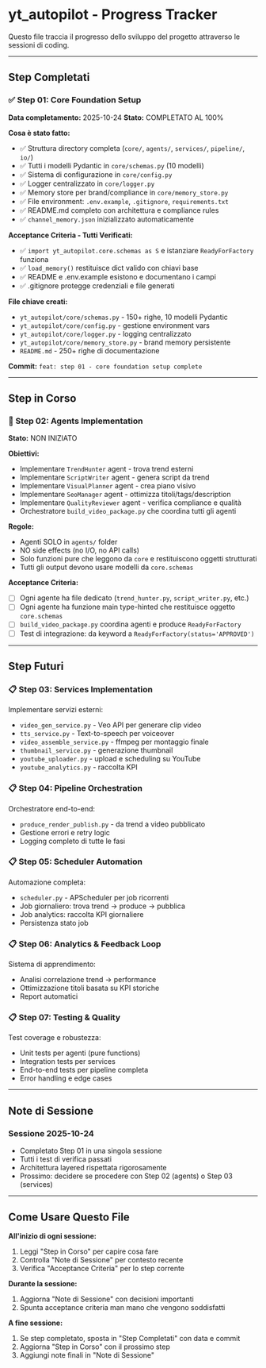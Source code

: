 # yt_autopilot - Progress Tracker

Questo file traccia il progresso dello sviluppo del progetto attraverso le sessioni di coding.

---

## Step Completati

### ✅ Step 01: Core Foundation Setup
**Data completamento:** 2025-10-24
**Stato:** COMPLETATO AL 100%

**Cosa è stato fatto:**
- ✅ Struttura directory completa (`core/`, `agents/`, `services/`, `pipeline/`, `io/`)
- ✅ Tutti i modelli Pydantic in `core/schemas.py` (10 modelli)
- ✅ Sistema di configurazione in `core/config.py`
- ✅ Logger centralizzato in `core/logger.py`
- ✅ Memory store per brand/compliance in `core/memory_store.py`
- ✅ File environment: `.env.example`, `.gitignore`, `requirements.txt`
- ✅ README.md completo con architettura e compliance rules
- ✅ `channel_memory.json` inizializzato automaticamente

**Acceptance Criteria - Tutti Verificati:**
- ✅ `import yt_autopilot.core.schemas as S` e istanziare `ReadyForFactory` funziona
- ✅ `load_memory()` restituisce dict valido con chiavi base
- ✅ README e .env.example esistono e documentano i campi
- ✅ .gitignore protegge credenziali e file generati

**File chiave creati:**
- `yt_autopilot/core/schemas.py` - 150+ righe, 10 modelli Pydantic
- `yt_autopilot/core/config.py` - gestione environment vars
- `yt_autopilot/core/logger.py` - logging centralizzato
- `yt_autopilot/core/memory_store.py` - brand memory persistente
- `README.md` - 250+ righe di documentazione

**Commit:** `feat: step 01 - core foundation setup complete`

---

## Step in Corso

### 🔄 Step 02: Agents Implementation
**Stato:** NON INIZIATO

**Obiettivi:**
- Implementare `TrendHunter` agent - trova trend esterni
- Implementare `ScriptWriter` agent - genera script da trend
- Implementare `VisualPlanner` agent - crea piano visivo
- Implementare `SeoManager` agent - ottimizza titoli/tags/description
- Implementare `QualityReviewer` agent - verifica compliance e qualità
- Orchestratore `build_video_package.py` che coordina tutti gli agenti

**Regole:**
- Agenti SOLO in `agents/` folder
- NO side effects (no I/O, no API calls)
- Solo funzioni pure che leggono da `core` e restituiscono oggetti strutturati
- Tutti gli output devono usare modelli da `core.schemas`

**Acceptance Criteria:**
- [ ] Ogni agente ha file dedicato (`trend_hunter.py`, `script_writer.py`, etc.)
- [ ] Ogni agente ha funzione main type-hinted che restituisce oggetto `core.schemas`
- [ ] `build_video_package.py` coordina agenti e produce `ReadyForFactory`
- [ ] Test di integrazione: da keyword a `ReadyForFactory(status='APPROVED')`

---

## Step Futuri

### 📋 Step 03: Services Implementation
Implementare servizi esterni:
- `video_gen_service.py` - Veo API per generare clip video
- `tts_service.py` - Text-to-speech per voiceover
- `video_assemble_service.py` - ffmpeg per montaggio finale
- `thumbnail_service.py` - generazione thumbnail
- `youtube_uploader.py` - upload e scheduling su YouTube
- `youtube_analytics.py` - raccolta KPI

### 📋 Step 04: Pipeline Orchestration
Orchestratore end-to-end:
- `produce_render_publish.py` - da trend a video pubblicato
- Gestione errori e retry logic
- Logging completo di tutte le fasi

### 📋 Step 05: Scheduler Automation
Automazione completa:
- `scheduler.py` - APScheduler per job ricorrenti
- Job giornaliero: trova trend → produce → pubblica
- Job analytics: raccolta KPI giornaliere
- Persistenza stato job

### 📋 Step 06: Analytics & Feedback Loop
Sistema di apprendimento:
- Analisi correlazione trend → performance
- Ottimizzazione titoli basata su KPI storiche
- Report automatici

### 📋 Step 07: Testing & Quality
Test coverage e robustezza:
- Unit tests per agenti (pure functions)
- Integration tests per services
- End-to-end tests per pipeline completa
- Error handling e edge cases

---

## Note di Sessione

### Sessione 2025-10-24
- Completato Step 01 in una singola sessione
- Tutti i test di verifica passati
- Architettura layered rispettata rigorosamente
- Prossimo: decidere se procedere con Step 02 (agents) o Step 03 (services)

---

## Come Usare Questo File

**All'inizio di ogni sessione:**
1. Leggi "Step in Corso" per capire cosa fare
2. Controlla "Note di Sessione" per contesto recente
3. Verifica "Acceptance Criteria" per lo step corrente

**Durante la sessione:**
1. Aggiorna "Note di Sessione" con decisioni importanti
2. Spunta acceptance criteria man mano che vengono soddisfatti

**A fine sessione:**
1. Se step completato, sposta in "Step Completati" con data e commit
2. Aggiorna "Step in Corso" con il prossimo step
3. Aggiungi note finali in "Note di Sessione"
